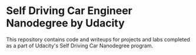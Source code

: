 # Self Driving Car Engineer Nanodegree by Udacity

This repository contains code and writeups for projects and labs completed as a part of Udacity's Self Driving Car Nanodegree program.

